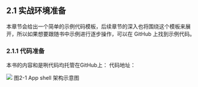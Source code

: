 ## 2.1 实战环境准备

本章节会给出一个简单的示例代码模板，后续章节的深入也将围绕这个模板来展开，所以如果想要跟随书中示例进行逐步操作，可以在 GitHub 上找到示例代码。

### 2.1.1 代码准备

本书的内容和是咧代码均托管在GitHub上：
代码地址： 

![](https://gss0.bdstatic.com/9rkZbzqaKgQUohGko9WTAnF6hhy/assets/pwa/projects/1515680651561/appshell.png)
图2-1 App shell 架构示意图

